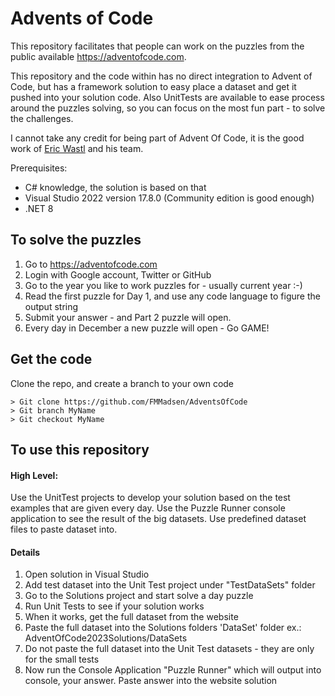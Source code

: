 # Advents of Code

This repository facilitates that people can work on the puzzles from the public available https://adventofcode.com.

This repository and the code within has no direct integration to Advent of Code, but has a framework solution to easy place a dataset and get it pushed into your solution code. Also UnitTests are available to ease process around the puzzles solving, so you can focus on the most fun part - to solve the challenges.

I cannot take any credit for being part of Advent Of Code, it is the good work of [Eric Wastl](http://was.tl/) and his team.

Prerequisites:
 - C# knowledge, the solution is based on that
 - Visual Studio 2022 version 17.8.0 (Community edition is good enough)
 - .NET 8

## To solve the puzzles
1) Go to https://adventofcode.com
2) Login with Google account, Twitter or GitHub
3) Go to the year you like to work puzzles for - usually current year :-)
4) Read the first puzzle for Day 1, and use any code language to figure the output string
5) Submit your answer - and Part 2 puzzle will open.
6) Every day in December a new puzzle will open - Go GAME!

## Get the code
Clone the repo, and create a branch to your own code

    > Git clone https://github.com/FMMadsen/AdventsOfCode
    > Git branch MyName
    > Git checkout MyName

## To use this repository
#### High Level: 
Use the UnitTest projects to develop your solution based on the test examples that are given every day.
Use the Puzzle Runner console application to see the result of the big datasets. Use predefined dataset files to paste dataset into.

#### Details
1) Open solution in Visual Studio
2) Add test dataset into the Unit Test project under "TestDataSets" folder
3) Go to the Solutions project and start solve a day puzzle
4) Run Unit Tests to see if your solution works
5) When it works, get the full dataset from the website
6) Paste the full dataset into the Solutions folders 'DataSet' folder ex.: AdventOfCode2023Solutions/DataSets
7) Do not paste the full dataset into the Unit Test datasets - they are only for the small tests
8) Now run the Console Application "Puzzle Runner" which will output into console, your answer. Paste answer into the website solution




